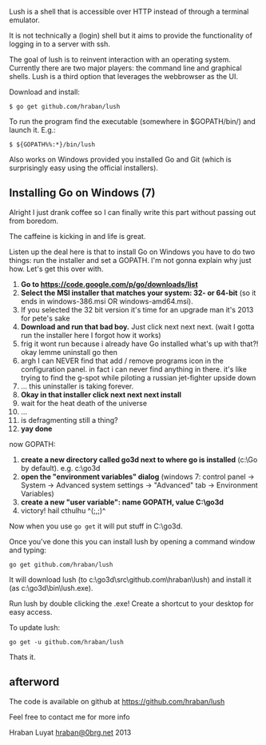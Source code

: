 Lush is a shell that is accessible over HTTP instead of through a terminal
emulator.

It is not technically a (login) shell but it aims to provide the functionality
of logging in to a server with ssh.

The goal of lush is to reinvent interaction with an operating system. Currently
there are two major players: the command line and graphical shells. Lush is a
third option that leverages the webbrowser as the UI.

Download and install:

    $ go get github.com/hraban/lush

To run the program find the executable (somewhere in $GOPATH/bin/) and launch
it. E.g.:

    $ ${GOPATH%%:*}/bin/lush

Also works on Windows provided you installed Go and Git (which is surprisingly
easy using the official installers).

## Installing Go on Windows (7)

Alright I just drank coffee so I can finally write this part without passing out from boredom.

The caffeine is kicking in and life is great.

Listen up the deal here is that to install Go on Windows you have to do two things: run the installer and set a GOPATH. I'm not gonna explain why just how. Let's get this over with.

1. **Go to https://code.google.com/p/go/downloads/list**
2. **Select the MSI installer that matches your system: 32- or 64-bit** (so it ends in windows-386.msi OR windows-amd64.msi).
3. If you selected the 32 bit version it's time for an upgrade man it's 2013 for pete's sake
4. **Download and run that bad boy.** Just click next next next. (wait I gotta run the installer here I forgot how it works)
4. frig it wont run because i already have Go installed what's up with that?! okay lemme uninstall go then
4. argh I can NEVER find that add / remove programs icon in the configuration panel. in fact i can never find anything in there. it's like trying to find the g-spot while piloting a russian jet-fighter upside down
4. ... this uninstaller is taking forever.
5. **Okay in that installer click next next next install**
6. wait for the heat death of the universe
6. ...
6. is defragmenting still a thing?
7. **yay done**

now GOPATH:

1. **create a new directory called go3d next to where go is installed** (c:\Go by default). e.g. c:\go3d
2. **open the "environment variables" dialog** (windows 7: control panel -> System -> Advanced system settings -> "Advanced" tab -> Environment Variables)
3. **create a new "user variable": name GOPATH, value C:\go3d**
4. victory! hail cthulhu ^(;,;)^

Now when you use `go get` it will put stuff in C:\go3d.

Once you've done this you can install lush by opening a command window and typing:

    go get github.com/hraban/lush

It will download lush (to c:\go3d\src\github.com\hraban\lush) and install it (as c:\go3d\bin\lush.exe).

Run lush by double clicking the .exe! Create a shortcut to your desktop for easy access.

To update lush:

    go get -u github.com/hraban/lush

Thats it.

## afterword

The code is available on github at https://github.com/hraban/lush

Feel free to contact me for more info

Hraban Luyat
hraban@0brg.net
2013
